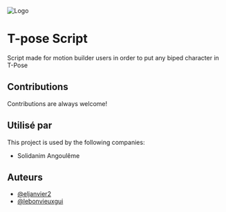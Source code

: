 
![Logo](https://imgs.search.brave.com/bzLPj0806jU0FiVTtOFp8M66LE5deJ_AY-zDUYAiTr0/rs:fit:1024:269:1/g:ce/aHR0cHM6Ly93d3cu/ZzRmLXByb2QuY29t/L3dwLWNvbnRlbnQv/dXBsb2Fkcy8yMDE3/LzAxL3NvbGlkYW5p/bS0xMDI0eDI2OS5q/cGc)


# T-pose Script

Script made for motion builder users in order to put any biped character in T-Pose


## Contributions

Contributions are always welcome!




## Utilisé par

This project is used by the following companies:

- Solidanim Angoulême




## Auteurs

- [@eljanvier2](https://www.github.com/eljanvier2)
- [@lebonvieuxgui](https://wwww.github.com/lebonvieuxgui)

